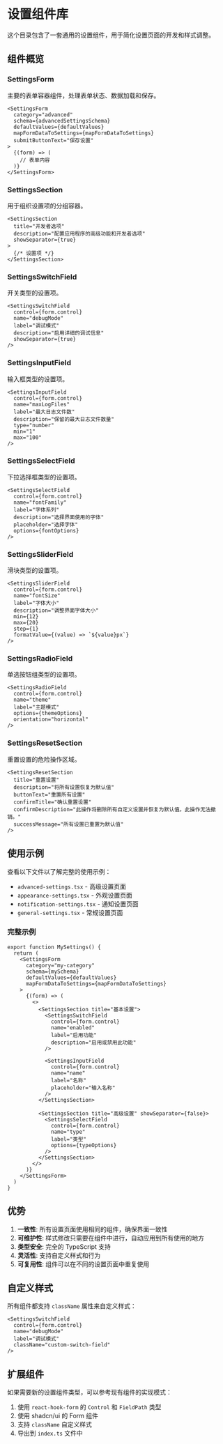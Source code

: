 # 设置组件库

这个目录包含了一套通用的设置组件，用于简化设置页面的开发和样式调整。

## 组件概览

### SettingsForm

主要的表单容器组件，处理表单状态、数据加载和保存。

```tsx
<SettingsForm
  category="advanced"
  schema={advancedSettingsSchema}
  defaultValues={defaultValues}
  mapFormDataToSettings={mapFormDataToSettings}
  submitButtonText="保存设置"
>
  {(form) => (
    // 表单内容
  )}
</SettingsForm>
```

### SettingsSection

用于组织设置项的分组容器。

```tsx
<SettingsSection
  title="开发者选项"
  description="配置应用程序的高级功能和开发者选项"
  showSeparator={true}
>
  {/* 设置项 */}
</SettingsSection>
```

### SettingsSwitchField

开关类型的设置项。

```tsx
<SettingsSwitchField
  control={form.control}
  name="debugMode"
  label="调试模式"
  description="启用详细的调试信息"
  showSeparator={true}
/>
```

### SettingsInputField

输入框类型的设置项。

```tsx
<SettingsInputField
  control={form.control}
  name="maxLogFiles"
  label="最大日志文件数"
  description="保留的最大日志文件数量"
  type="number"
  min="1"
  max="100"
/>
```

### SettingsSelectField

下拉选择框类型的设置项。

```tsx
<SettingsSelectField
  control={form.control}
  name="fontFamily"
  label="字体系列"
  description="选择界面使用的字体"
  placeholder="选择字体"
  options={fontOptions}
/>
```

### SettingsSliderField

滑块类型的设置项。

```tsx
<SettingsSliderField
  control={form.control}
  name="fontSize"
  label="字体大小"
  description="调整界面字体大小"
  min={12}
  max={20}
  step={1}
  formatValue={(value) => `${value}px`}
/>
```

### SettingsRadioField

单选按钮组类型的设置项。

```tsx
<SettingsRadioField
  control={form.control}
  name="theme"
  label="主题模式"
  options={themeOptions}
  orientation="horizontal"
/>
```

### SettingsResetSection

重置设置的危险操作区域。

```tsx
<SettingsResetSection
  title="重置设置"
  description="将所有设置恢复为默认值"
  buttonText="重置所有设置"
  confirmTitle="确认重置设置"
  confirmDescription="此操作将删除所有自定义设置并恢复为默认值。此操作无法撤销。"
  successMessage="所有设置已重置为默认值"
/>
```

## 使用示例

查看以下文件以了解完整的使用示例：

- `advanced-settings.tsx` - 高级设置页面
- `appearance-settings.tsx` - 外观设置页面
- `notification-settings.tsx` - 通知设置页面
- `general-settings.tsx` - 常规设置页面

### 完整示例

```tsx
export function MySettings() {
  return (
    <SettingsForm
      category="my-category"
      schema={mySchema}
      defaultValues={defaultValues}
      mapFormDataToSettings={mapFormDataToSettings}
    >
      {(form) => (
        <>
          <SettingsSection title="基本设置">
            <SettingsSwitchField
              control={form.control}
              name="enabled"
              label="启用功能"
              description="启用或禁用此功能"
            />

            <SettingsInputField
              control={form.control}
              name="name"
              label="名称"
              placeholder="输入名称"
            />
          </SettingsSection>

          <SettingsSection title="高级设置" showSeparator={false}>
            <SettingsSelectField
              control={form.control}
              name="type"
              label="类型"
              options={typeOptions}
            />
          </SettingsSection>
        </>
      )}
    </SettingsForm>
  )
}
```

## 优势

1. **一致性**: 所有设置页面使用相同的组件，确保界面一致性
2. **可维护性**: 样式修改只需要在组件中进行，自动应用到所有使用的地方
3. **类型安全**: 完全的 TypeScript 支持
4. **灵活性**: 支持自定义样式和行为
5. **可复用性**: 组件可以在不同的设置页面中重复使用

## 自定义样式

所有组件都支持 `className` 属性来自定义样式：

```tsx
<SettingsSwitchField
  control={form.control}
  name="debugMode"
  label="调试模式"
  className="custom-switch-field"
/>
```

## 扩展组件

如果需要新的设置组件类型，可以参考现有组件的实现模式：

1. 使用 `react-hook-form` 的 `Control` 和 `FieldPath` 类型
2. 使用 shadcn/ui 的 Form 组件
3. 支持 `className` 自定义样式
4. 导出到 `index.ts` 文件中
